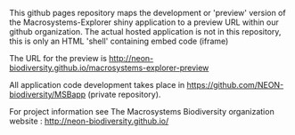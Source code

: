 This github pages repository  maps the development or 'preview' version of the Macrosystems-Explorer  shiny application
 to a preview URL within our github organization.  The actual hosted application is not in this repository, 
this is only an HTML 'shell' containing embed code (iframe)

The URL for the preview is http://neon-biodiversity.github.io/macrosystems-explorer-preview

All application code development takes place in https://github.com/NEON-biodiversity/MSBapp (private repository). 

For project information see The Macrosystems Biodiversity organization website : http://neon-biodiversity.github.io/




